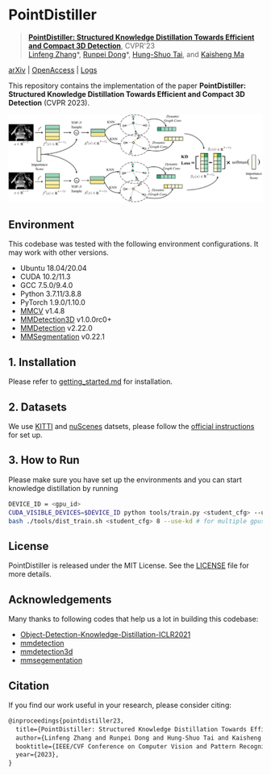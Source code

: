 # PointDistiller
> [**PointDistiller: Structured Knowledge Distillation Towards Efficient and Compact 3D Detection**](https://openaccess.thecvf.com/content/CVPR2023/papers/Zhang_PointDistiller_Structured_Knowledge_Distillation_Towards_Efficient_and_Compact_3D_Detection_CVPR_2023_paper.pdf), CVPR'23 <br>
> [Linfeng Zhang](http://group.iiis.tsinghua.edu.cn/~maks/linfeng/index.html)\*, [Runpei Dong](https://runpeidong.com/)\*, [Hung-Shuo Tai](https://scholar.google.com/citations?user=_atJMtEAAAAJ&hl=en), and [Kaisheng Ma](http://group.iiis.tsinghua.edu.cn/~maks/leader.html) <br>

[arXiv](https://arxiv.org/abs/2205.11098) | [OpenAccess](https://openaccess.thecvf.com/content/CVPR2023/papers/Zhang_PointDistiller_Structured_Knowledge_Distillation_Towards_Efficient_and_Compact_3D_Detection_CVPR_2023_paper.pdf) | [Logs](https://drive.google.com/drive/folders/1jA14eMk-0fIywFxku-ijfMIBzFTp7Lef?usp=share_link)

This repository contains the implementation of the paper **PointDistiller: Structured Knowledge Distillation Towards Efficient and Compact 3D Detection** (CVPR 2023).

![PointDistiller](./resources/point_distiller.png)

## Environment
This codebase was tested with the following environment configurations. It may work with other versions.
- Ubuntu 18.04/20.04
- CUDA 10.2/11.3
- GCC 7.5.0/9.4.0
- Python 3.7.11/3.8.8
- PyTorch 1.9.0/1.10.0
- [MMCV](https://mmcv.readthedocs.io/en/latest/) v1.4.8
- [MMDetection3D](https://github.com/open-mmlab/mmdetection3d) v1.0.0rc0+
- [MMDetection](https://github.com/open-mmlab/mmdetection) v2.22.0
- [MMSegmentation](https://github.com/open-mmlab/mmsegmentation) v0.22.1

## 1. Installation
Please refer to [getting_started.md](./getting_started.md) for installation.

## 2. Datasets
We use [KITTI](https://www.cvlibs.net/datasets/kitti/eval_object.php?obj_benchmark=3d) and [nuScenes](https://www.nuscenes.org/) datsets, please follow the [official instructions](https://mmdetection3d.readthedocs.io/en/latest/data_preparation.html) for set up.

## 3. How to Run
Please make sure you have set up the environments and you can start knowledge distillation by running 
```bash
DEVICE_ID = <gpu_id>
CUDA_VISIBLE_DEVICES=$DEVICE_ID python tools/train.py <student_cfg> --use-kd # for single gpu
bash ./tools/dist_train.sh <student_cfg> 8 --use-kd # for multiple gpus
```
## License
PointDistiller is released under the MIT License. See the [LICENSE](./LICENSE) file for more details.

## Acknowledgements
Many thanks to following codes that help us a lot in building this codebase:
* [Object-Detection-Knowledge-Distillation-ICLR2021](https://github.com/ArchipLab-LinfengZhang/Object-Detection-Knowledge-Distillation-ICLR2021)
* [mmdetection](https://github.com/open-mmlab/mmdetection)
* [mmdetection3d](https://github.com/open-mmlab/mmdetection3d)
* [mmsegementation](https://github.com/open-mmlab/mmsegmentation)

## Citation

If you find our work useful in your research, please consider citing:
```latex
@inproceedings{pointdistiller23,
  title={PointDistiller: Structured Knowledge Distillation Towards Efficient and Compact 3D Detection},
  author={Linfeng Zhang and Runpei Dong and Hung-Shuo Tai and Kaisheng Ma},
  booktitle={IEEE/CVF Conference on Computer Vision and Pattern Recognition (CVPR)},
  year={2023},
}
```
